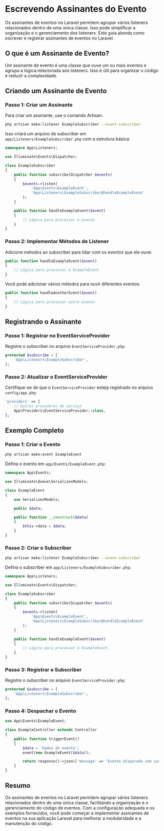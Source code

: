 # Escrevendo Assinantes do Evento

Os assinantes de eventos no Laravel permitem agrupar vários listeners relacionados dentro de uma única classe. Isso pode simplificar a organização e o gerenciamento dos listeners. Este guia aborda como escrever e registrar assinantes de eventos no Laravel.

## O que é um Assinante de Evento?

Um assinante de evento é uma classe que ouve um ou mais eventos e agrupa a lógica relacionada aos listeners. Isso é útil para organizar o código e reduzir a complexidade.

## Criando um Assinante de Evento

### Passo 1: Criar um Assinante

Para criar um assinante, use o comando Artisan:

```bash
php artisan make:listener ExampleSubscriber --event-subscriber
```

Isso criará um arquivo de subscriber em `app/Listeners/ExampleSubscriber.php` com a estrutura básica:

```php
namespace App\Listeners;

use Illuminate\Events\Dispatcher;

class ExampleSubscriber
{
    public function subscribe(Dispatcher $events)
    {
        $events->listen(
            'App\Events\ExampleEvent',
            'App\Listeners\ExampleSubscriber@handleExampleEvent'
        );
    }

    public function handleExampleEvent($event)
    {
        // Lógica para processar o evento
    }
}
```

### Passo 2: Implementar Métodos de Listener

Adicione métodos ao subscriber para lidar com os eventos que ele ouve:

```php
public function handleExampleEvent($event)
{
    // Lógica para processar o ExampleEvent
}
```

Você pode adicionar vários métodos para ouvir diferentes eventos:

```php
public function handleAnotherEvent($event)
{
    // Lógica para processar outro evento
}
```

## Registrando o Assinante

### Passo 1: Registrar no EventServiceProvider

Registre o subscriber no arquivo `EventServiceProvider.php`:

```php
protected $subscribe = [
    'App\Listeners\ExampleSubscriber',
];
```

### Passo 2: Atualizar o EventServiceProvider

Certifique-se de que o `EventServiceProvider` esteja registrado no arquivo `config/app.php`:

```php
'providers' => [
    // Outros provedores de serviço
    App\Providers\EventServiceProvider::class,
];
```

## Exemplo Completo

### Passo 1: Criar o Evento

```bash
php artisan make:event ExampleEvent
```

Defina o evento em `app/Events/ExampleEvent.php`:

```php
namespace App\Events;

use Illuminate\Queue\SerializesModels;

class ExampleEvent
{
    use SerializesModels;

    public $data;

    public function __construct($data)
    {
        $this->data = $data;
    }
}
```

### Passo 2: Criar o Subscriber

```bash
php artisan make:listener ExampleSubscriber --event-subscriber
```

Defina o subscriber em `app/Listeners/ExampleSubscriber.php`:

```php
namespace App\Listeners;

use Illuminate\Events\Dispatcher;

class ExampleSubscriber
{
    public function subscribe(Dispatcher $events)
    {
        $events->listen(
            'App\Events\ExampleEvent',
            'App\Listeners\ExampleSubscriber@handleExampleEvent'
        );
    }

    public function handleExampleEvent($event)
    {
        // Lógica para processar o ExampleEvent
    }
}
```

### Passo 3: Registrar o Subscriber

Registre o subscriber no arquivo `EventServiceProvider.php`:

```php
protected $subscribe = [
    'App\Listeners\ExampleSubscriber',
];
```

### Passo 4: Despachar o Evento

```php
use App\Events\ExampleEvent;

class ExampleController extends Controller
{
    public function triggerEvent()
    {
        $data = 'Dados do evento';
        event(new ExampleEvent($data));

        return response()->json(['message' => 'Evento disparado com sucesso!']);
    }
}
```

## Resumo

Os assinantes de eventos no Laravel permitem agrupar vários listeners relacionados dentro de uma única classe, facilitando a organização e o gerenciamento do código de eventos. Com a configuração adequada e os exemplos fornecidos, você pode começar a implementar assinantes de eventos na sua aplicação Laravel para melhorar a modularidade e a manutenção do código.
